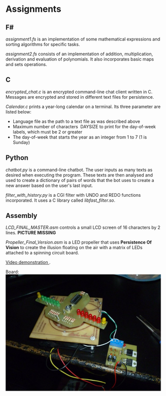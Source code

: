 # Assignments

## F# 
*assignment1.fs*  is an implementation of some mathematical expressions and sorting algorithms for specific tasks.

*assignment2.fs* consists of an implementation of addition, multiplication, derivation and evaluation of polynomials. It also incorporates basic maps and sets operations.


## C 
*encrypted_chat.c* is an encrypted command-line chat client written in C. Messages are encrypted and stored in different text files for persistence.

*Calendar.c* prints a year-long calendar on a terminal. Its three parameter are listed below:
- Language file as the path to a text file as was described above
- Maximum number of characters ​ DAYSIZE​ to print for the day-of-week labels, which must be 2 or greater
- The day-of-week that starts the year as an integer from 1 to 7 (1 is Sunday)


## Python

*chatbot.py* is a command-line chatbot. The user inputs as many texts as desired when executing the program. These texts are then analysed and used to create a dictionary of pairs of words that the bot uses to create a new answer based on the user's last input.

*filter_with_history.py* is a CGI filter with UNDO and REDO functions incorporated. It uses a C library called *libfast_filter.so*. 

## Assembly 

*LCD_FINAL_MASTER.asm* controls a small LCD screen of 16 characters by 2 lines. 
**PICTURE MISSING**


*Propeller_Final_Version.asm* is a LED propeller that uses **Persistence Of Vision** to create the illusion floating on the air with a matrix of LEDs attached to a spinning circuit board. 

[Video demonstration ](https://youtu.be/VP0XxwCvcGU).


Board:
![Logo](/Assembly/propeller.jpg)

